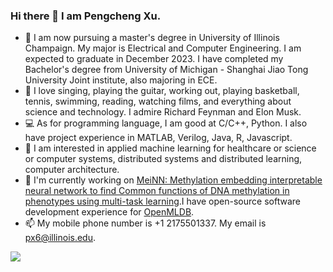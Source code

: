 ### Hi there 👋 I am Pengcheng Xu.

<!--
**explcre/explcre** is a ✨ _special_ ✨ repository because its `README.md` (this file) appears on your GitHub profile.

Here are some ideas to get you started:

- 🔭 I’m currently working on ...
- 🌱 I’m currently learning ...
- 👯 I’m looking to collaborate on ...
- 🤔 I’m looking for help with ...
- 💬 Ask me about ...
- 📫 How to reach me: ...
- 😄 Pronouns: ...
- ⚡ Fun fact: ...
-->

- 🌱 I am now pursuing a master's degree in University of Illinois Champaign. My major is Electrical and Computer Engineering. I am expected to graduate in December 2023. 
I have completed my Bachelor's degree from University of Michigan - Shanghai Jiao Tong University Joint institute, also majoring in ECE. 
- 🎸 I love singing, playing the guitar, working out, playing basketball, tennis, swimming, reading, watching films, and everything about science and technology. I admire Richard Feynman and Elon Musk. 
- 💻 As for programming language, I am good at C/C++, Python. I also have project experience in MATLAB, Verilog, Java, R, Javascript. 
- 🔭 I am interested in applied machine learning for healthcare or science or computer systems, distributed systems and distributed learning, computer architecture.
- 💼 I'm currently working on [MeiNN: Methylation embedding interpretable neural 
network to find Common functions of DNA methylation in 
phenotypes using multi-task learning](https://github.com/explcre/Adaptable-and-intrepretable-multi-task-learning-based-gene-level-methylation-estimation).I have open-source software development experience for [OpenMLDB](https://github.com/4paradigm/OpenMLDB).
- 📫 My mobile phone number is +1 2175501337. My email is px6@illinois.edu.



![](https://github-readme-stats.vercel.app/api?username=explcre)

